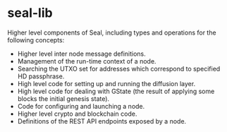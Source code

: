 # seal-lib

Higher level components of Seal, including types and operations for the
following concepts:

* Higher level inter node message definitions.
* Management of the run-time context of a node.
* Searching the UTXO set for addresses which correspond to specified HD passphrase.
* High level code for setting up and running the diffusion layer.
* High level code for dealing with GState (the result of applying some blocks the
  initial genesis state).
* Code for configuring and launching a node.
* Higher level crypto and blockchain code.
* Definitions of the REST API endpoints exposed by a node.
